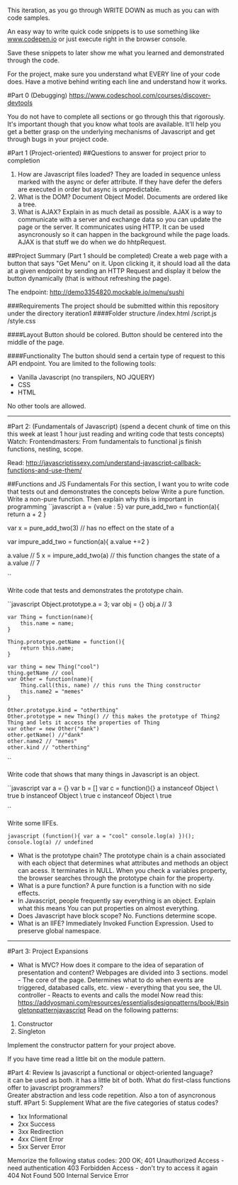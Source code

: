 This iteration, as you go through WRITE DOWN as much as you can with code samples.

An easy way to write quick code snippets is to use something like www.codepen.io or just execute right in the browser console.

Save these snippets to later show me what you learned and demonstrated through the code.

For the project, make sure you understand what EVERY line of your code does. Have a motive behind writing each line and understand how it works. 

#Part 0 (Debugging)
https://www.codeschool.com/courses/discover-devtools

You do not have to complete all sections or go through this that rigorously. It's important though that you know what tools are available. It'll help you get a better grasp on the underlying mechanisms of Javascript and get through bugs in your project code. 

#Part 1 (Project-oriented)
##Questions to answer for project prior to completion
1. How are Javascript files loaded? 
    They are loaded in sequence unless marked with the async or defer attribute. If they have defer the defers are executed in order but async is unpredictable.
2. What is the DOM? 
    Document Object Model. Documents are ordered like a tree.
3. What is AJAX? Explain in as much detail as possible.
    AJAX is a way to communicate with a server and exchange data so you can update the page or the server. It communicates using HTTP. It can be used asyncronously so it can happen in the background while the page loads. AJAX is that stuff we do when we do hhtpRequest.


##Project Summary (Part 1 should be completed)
Create a web page with a button that says "Get Menu" on it. Upon clicking it,
it should load all the data at a given endpoint by sending an HTTP Request and display it below the button dynamically (that is without refreshing the page).

The endpoint: http://demo3354820.mockable.io/menu/sushi

###Requirements
The project should be submitted within this repository under the directory iteration1
####Folder structure
/index.html
/script.js
/style.css

####Layout
Button should be colored.
Button should be centered into the middle of the page.

####Functionality
The button should send a certain type of request to this API endpoint.
You are limited to the following tools:
* Vanilla Javascript (no transpilers, NO JQUERY)
* CSS
* HTML

No other tools are allowed.


---
#Part 2: (Fundamentals of Javascript) (spend a decent chunk of time on this this week at least 1 hour just reading and writing code that tests concepts)
Watch:
Frontendmasters: From fundamentals to functional js finish functions, nesting, scope.

Read: 
http://javascriptissexy.com/understand-javascript-callback-functions-and-use-them/

##Functions and JS Fundamentals 
For this section, I want you to write code that tests out and demonstrates the concepts below
Write a pure function. Write a non-pure function. Then explain why this is important in programming
``javascript
   a = {value : 5}
   var pure_add_two = function(a){
        return a + 2
   }
   
   var x = pure_add_two(3) // has no effect on the state of a
   
   var impure_add_two = function(a){
        a.value +=2
   }
   
   a.value // 5
   x = impure_add_two(a) // this function changes the state of a
   a.value // 7
   
    
``

Write code that tests and demonstrates the prototype chain.

``javascript
    Object.prototype.a = 3;
    var obj = {}
    obj.a // 3
    
    var Thing = function(name){
        this.name = name;
    }
    
    Thing.prototype.getName = function(){
        return this.name;
    }
    
    var thing = new Thing("cool")
    thing.getName // cool
    var Other = function(name){
        Thing.call(this, name) // this runs the Thing constructor
        this.name2 = "memes"
    }
    
    Other.prototype.kind = "otherthing"
    Other.prototype = new Thing() // this makes the prototype of Thing2 Thing and lets it access the properties of Thing
    var other = new Other("dank")
    other.getName() //"dank"
    other.name2 // "memes"
    other.kind // "otherthing"
``

Write code that shows that many things in Javascript is an object.

``javascript
    var a = {}
    var b = []
    var c = function(){}
    a instanceof Object \\ true
    b instanceof Object \\ true
    c instanceof Object \\ true
    
``

Write some IIFEs.

``javascript
    (function(){
        var a = "cool"
        console.log(a)
    })();
    console.log(a) // undefined
``

* What is the prototype chain?
    The prototype chain is a chain associated with each object that determines what attributes and methods an object can acess. It terminates in NULL. When you check a variables property, the browser searches through the prototype chain for the property.
* What is a pure function?
    A pure function is a function with no side effects. 
* In Javascript, people frequently say everything is an object. Explain what this means
    You can put properties on almost everything. 
* Does Javascript have block scope? 
    No. Functions determine scope.
* What is an IIFE?
    Immediately Invoked Function Expression. Used to preserve global namespace. 
---
#Part 3: Project Expansions
* What is MVC? How does it compare to the idea of separation of presentation and content?
    Webpages are divided into 3 sections.
    model - The core of the page. Determines what to do when events are triggered, databased calls, etc.
    view - everything that you see, the UI.
    controller - Reacts to events and calls the model
Now read this:
https://addyosmani.com/resources/essentialjsdesignpatterns/book/#singletonpatternjavascript
Read on the following patterns:
1. Constructor
2. Singleton

Implement the constructor pattern for your project above.

If you have time read a little bit on the module pattern.

#Part 4: Review
Is javascript a functional or object-oriented language?  
    it can be used as both. it has a little bit of both.
What do first-class functions offer to javascript programmers?  
    Greater abstraction and less code repetition. Also a ton of asyncronous stuff.
#Part 5: Supplement
What are the five categories of status codes?
* 1xx Informational
* 2xx Success
* 3xx Redirection
* 4xx Client Error
* 5xx Server Error

Memorize the following status codes:
200 OK; 
401 Unauthorized Access -need authentication
403 Forbidden Access - don't try to access it again
404 Not Found
500 Internal Service Error
